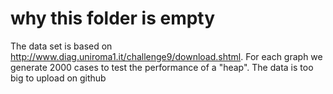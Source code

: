 # why this folder is empty
The data set is based on http://www.diag.uniroma1.it/challenge9/download.shtml. For each graph we generate 2000 cases to test the performance of a "heap".
The data is too big to upload on github